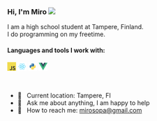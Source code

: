 ### Hi, I'm Miro <img src="https://media.giphy.com/media/hvRJCLFzcasrR4ia7z/giphy.gif" width="25px">

I am a high school student at Tampere, Finland. <br />
I do programming on my freetime. 


#### Languages and tools I work with:

<code><img height="20" src="https://raw.githubusercontent.com/github/explore/80688e429a7d4ef2fca1e82350fe8e3517d3494d/topics/javascript/javascript.png"></code>
<code><img height="20" src="https://raw.githubusercontent.com/github/explore/80688e429a7d4ef2fca1e82350fe8e3517d3494d/topics/react/react.png"></code>
<code><img height="20" src="https://raw.githubusercontent.com/github/explore/80688e429a7d4ef2fca1e82350fe8e3517d3494d/topics/python/python.png"></code>
<code><img height="20" src="https://raw.githubusercontent.com/github/explore/80688e429a7d4ef2fca1e82350fe8e3517d3494d/topics/vue/vue.png"></code>

<br />

- 📍 &nbsp;	Current location: Tampere, FI
- 💬 &nbsp;	Ask me about anything, I am happy to help
- 💌 &nbsp;	How to reach me: [mirosopa@gmail.com](mailto:mirosopa@gmail.com)

